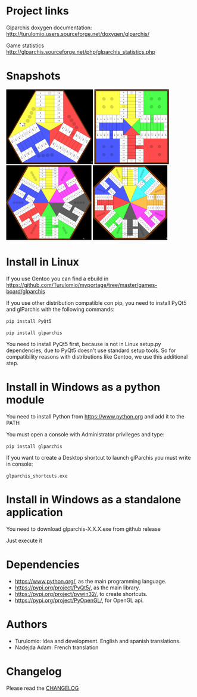Project links
=============

Glparchis doxygen documentation:
    http://turulomio.users.sourceforge.net/doxygen/glparchis/
    
Game statistics
    http://glparchis.sourceforge.net/php/glparchis_statistics.php

Snapshots
=========

<img src="doc/glparchis-players-3.png" height="200"/> <img src="doc/glparchis-players-4.png" height="200"/> <img src="doc/glparchis-players-6.png" height="200"/> <img src="doc/glparchis-players-8.png" height="200"/>


Install in Linux
================
If you use Gentoo you can find a ebuild in https://github.com/Turulomio/myportage/tree/master/games-board/glparchis

If you use other distribution compatible con pip, you need to install PyQt5 and glParchis with the following commands:

`pip install PyQt5`

`pip install glparchis`

You need to install PyQt5 first, because is not in Linux setup.py dependencies, due to PyQt5 doesn't use standard setup tools. So for compatibility reasons with distributions like Gentoo, we use this additional step.

Install in Windows as a python module
=====================================
You need to install Python from https://www.python.org and add it to the PATH

You must open a console with Administrator privileges and type:

`pip install glparchis`

If you want to create a Desktop shortcut to launch glParchis you must write in console:

`glparchis_shortcuts.exe`

Install in Windows as a standalone application
==============================================
You need to download glparchis-X.X.X.exe from github release

Just execute it

Dependencies
============
* https://www.python.org/, as the main programming language.
* https://pypi.org/project/PyQt5/, as the main library.
* https://pypi.org/project/pywin32/, to create shortcuts.
* https://pypi.org/project/PyOpenGL/, for OpenGL api.

Authors
=======
* Turulomio: Idea and development. English and spanish translations.
* Nadejda Adam: French translation

Changelog
=========
Please read the [CHANGELOG](CHANGELOG.md)
